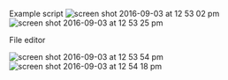 Example script
![screen shot 2016-09-03 at 12 53 02 pm](https://cloud.githubusercontent.com/assets/13282284/18226358/f9109dec-71d5-11e6-8203-09e54905e78a.png)
![screen shot 2016-09-03 at 12 53 25 pm](https://cloud.githubusercontent.com/assets/13282284/18226360/fb120176-71d5-11e6-9e80-e346aa9f79c3.png)


File editor


![screen shot 2016-09-03 at 12 53 54 pm](https://cloud.githubusercontent.com/assets/13282284/18226361/fe6c9e94-71d5-11e6-8f1e-02c442e623ac.png)
![screen shot 2016-09-03 at 12 54 18 pm](https://cloud.githubusercontent.com/assets/13282284/18226362/026900e6-71d6-11e6-81ba-70d849779bf8.png)
